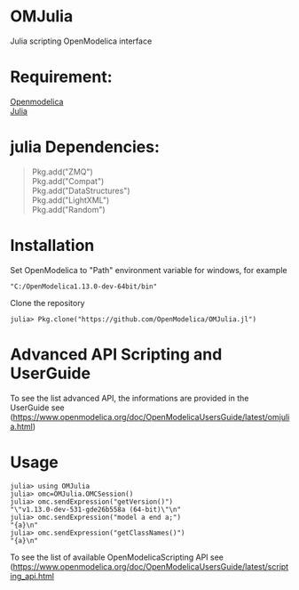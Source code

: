 # OMJulia
Julia scripting OpenModelica interface 

# Requirement:
[Openmodelica](https://www.openmodelica.org/)<br>
[Julia](https://julialang.org/)<br>

# julia Dependencies:
> Pkg.add("ZMQ") <br>
> Pkg.add("Compat") <br>
> Pkg.add("DataStructures") <br>
> Pkg.add("LightXML") <br>
> Pkg.add("Random")<br>

# Installation 

Set OpenModelica to "Path" environment variable for windows, for example 
```
"C:/OpenModelica1.13.0-dev-64bit/bin"
```
Clone the repository 
```
julia> Pkg.clone("https://github.com/OpenModelica/OMJulia.jl")
```

# Advanced API Scripting and UserGuide

To see the list advanced API, the informations are provided in the UserGuide see
(https://www.openmodelica.org/doc/OpenModelicaUsersGuide/latest/omjulia.html)

# Usage
```
julia> using OMJulia
julia> omc=OMJulia.OMCSession()
julia> omc.sendExpression("getVersion()")
"\"v1.13.0-dev-531-gde26b558a (64-bit)\"\n"
julia> omc.sendExpression("model a end a;")
"{a}\n"
julia> omc.sendExpression("getClassNames()")
"{a}\n"
```

To see the list of available OpenModelicaScripting API see    (https://www.openmodelica.org/doc/OpenModelicaUsersGuide/latest/scripting_api.html

